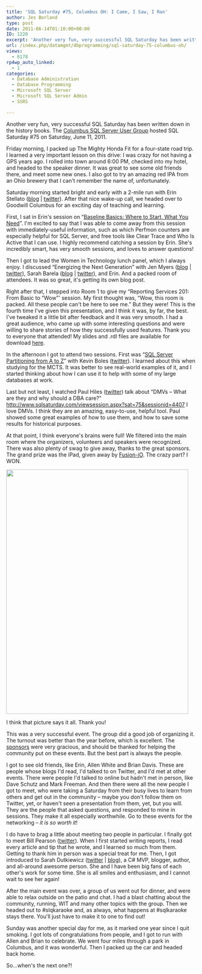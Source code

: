 ```yaml
---
title: 'SQL Saturday #75, Columbus OH: I Came, I Saw, I Ran'
author: Jes Borland
type: post
date: 2011-06-14T01:10:00+00:00
ID: 1220
excerpt: 'Another very fun, very successful SQL Saturday has been written down in the history books. The Columbus SQL Server User Group hosted SQL Saturday #75 on Saturday, June 11, 2011.'
url: /index.php/datamgmt/dbprogramming/sql-saturday-75-columbus-oh/
views:
  - 6178
rp4wp_auto_linked:
  - 1
categories:
  - Database Administration
  - Database Programming
  - Microsoft SQL Server
  - Microsoft SQL Server Admin
  - SSRS

---
```

Another very fun, very successful SQL Saturday has been written down in the history books. The [Columbus SQL Server User Group][1] hosted SQL Saturday #75 on Saturday, June 11, 2011. 

Friday morning, I packed up The Mighty Honda Fit for a four-state road trip. I learned a very important lesson on this drive: I was crazy for not having a GPS years ago. I rolled into town around 6:00 PM, checked into my hotel, and headed to the speaker dinner. It was great to see some old friends there, and meet some new ones. I also got to try an amazing red IPA from an Ohio brewery that I can't remember the name of, unfortunately. 

Saturday morning started bright and early with a 2-mile run with Erin Stellato ([blog][2] | [twitter][3]). After that nice wake-up call, we headed over to Goodwill Columbus for an exciting day of teaching and learning. 

First, I sat in Erin's session on “[Baseline Basics: Where to Start, What You Need][4]”. I'm excited to say that I was able to come away from this session with immediately-useful information, such as which Perfmon counters are especially helpful for SQL Server, and free tools like Clear Trace and Who Is Active that I can use. I highly recommend catching a session by Erin. She's incredibly smart, has very smooth sessions, and loves to answer questions! 

Then I got to lead the Women in Technology lunch panel, which I always enjoy. I discussed “Energizing the Next Generation” with Jen Myers ([blog][5] | [twitter][6]), Sarah Barela ([blog][7] | [twitter][8]), and Erin. And a packed room of attendees. It was so great, it's getting its own blog post. 

Right after that, I stepped into Room 1 to give my “Reporting Services 201: From Basic to “Wow”' session. My first thought was, “Wow, this room is packed. All these people can't be here to see me.” But they were! This is the fourth time I've given this presentation, and I think it was, by far, the best. I've tweaked it a little bit after feedback and it was very smooth. I had a great audience, who came up with some interesting questions and were willing to share stories of how they successfully used features. Thank you to everyone that attended! My slides and .rdl files are available for download [here][9]. 

In the afternoon I got to attend two sessions. First was “[SQL Server Partitioning from A to Z][10]” with Kevin Boles ([twitter][11]). I learned about this when studying for the MCTS. It was better to see real-world examples of it, and I started thinking about how I can use it to help with some of my large databases at work. 

Last but not least, I watched Paul Hiles ([twitter][12]) talk about “DMVs – What are they and why should a DBA care?” http://www.sqlsaturday.com/viewsession.aspx?sat=75&sessionid=4407 I love DMVs. I think they are an amazing, easy-to-use, helpful tool. Paul showed some great examples of how to use them, and how to save some results for historical purposes. 

At that point, I think everyone's brains were full! We filtered into the main room where the organizers, volunteers and speakers were recognized. There was also plenty of swag to give away, thanks to the great sponsors. The grand prize was the iPad, given away by [Fusion-iO][13]. The crazy part? I WON. 

<div class="image_block">
  <a href="/wp-content/uploads/users/grrlgeek/photo.JPG?mtime=1308055469"><img alt="" src="/wp-content/uploads/users/grrlgeek/photo.JPG?mtime=1308055469" width="484" height="648" /></a>
</div>

I think that picture says it all. Thank you! 

This was a very successful event. The group did a good job of organizing it. The turnout was better than the year before, which is excellent. The [sponsors][14] were very gracious, and should be thanked for helping the community put on these events. But the best part is always the people. 

I got to see old friends, like Erin, Allen White and Brian Davis. These are people whose blogs I'd read, I'd talked to on Twitter, and I'd met at other events. There were people I'd talked to online but hadn't met in person, like Dave Schutz and Mark Freeman. And then there were all the new people I got to meet, who were taking a Saturday from their busy lives to learn from others and get out in the community – maybe you don't follow them on Twitter, yet, or haven't seen a presentation from them, yet, but you will. They are the people that asked questions, and responded to mine in sessions. They make it all especially worthwhile. Go to these events for the networking – _it is so worth it_!

I do have to brag a little about meeting two people in particular. I finally got to meet Bill Pearson ([twitter][15]). When I first started writing reports, I read every article and tip that he wrote, and I learned so much from them. Getting to thank him in person was a special treat for me. Then, I got introduced to Sarah Dutkiewicz ([twitter][16] | [blog][17]), a C# MVP, blogger, author, and all-around awesome person. She and I have been big fans of each other's work for some time. She is all smiles and enthusiasm, and I cannot wait to see her again! 

After the main event was over, a group of us went out for dinner, and were able to relax outside on the patio and chat. I had a blast chatting about the community, running, WIT and many other topics with the group. Then we headed out to #slqkaraoke and, as always, what happens at #sqlkaraoke stays there. You'll just have to make it to one to find out! 

Sunday was another special day for me, as it marked one year since I quit smoking. I got lots of congratulations from people, and I got to run with Allen and Brian to celebrate. We went four miles through a park in Columbus, and it was wonderful. Then I packed up the car and headed back home. 

So...when's the next one?!

 [1]: http://columbus.sqlpass.org/
 [2]: http://www.erinstellato.com
 [3]: http://www.twitter.com/erinstellato
 [4]: http://www.sqlsaturday.com/viewsession.aspx?sat=75&sessionid=4457
 [5]: http://deliberatepixel.com
 [6]: http://twitter.com/#!/antiheroine
 [7]: http://www.beta4sqlserver.com
 [8]: http://twitter.com/#!/sarahspace
 [9]: http://www.sqlsaturday.com/viewsession.aspx?sat=75&sessionid=4375
 [10]: http://www.sqlsaturday.com/viewsession.aspx?sat=75&sessionid=4340
 [11]: http://www.twitter.com/thesqlguru
 [12]: http://www.twitter.com/paulghiles
 [13]: http://www.fusionio.com/
 [14]: http://www.sqlsaturday.com/sponsors.aspx
 [15]: http://www.twitter.com/Bill_Pearson
 [16]: http://www.twitter.com/saduki
 [17]: http://codinggeekette.com/